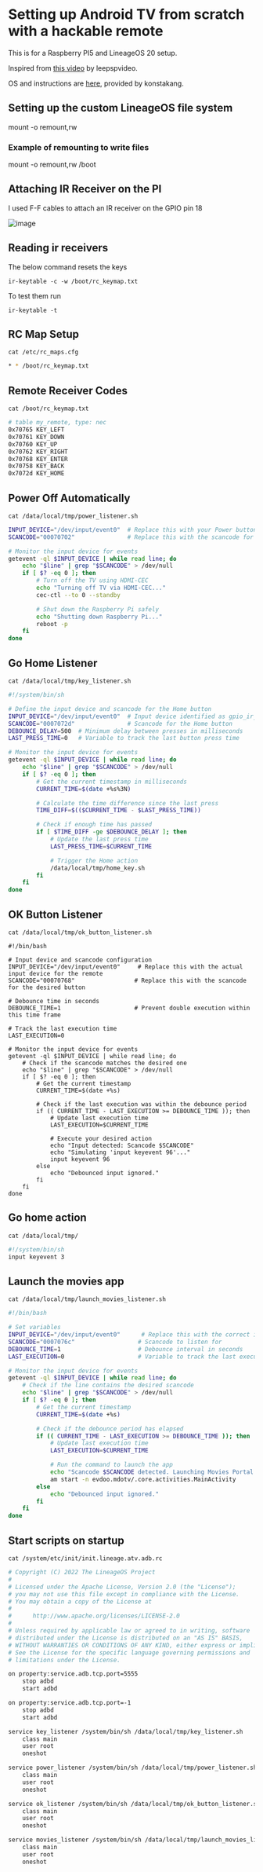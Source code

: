 # Setting up Android TV from scratch with a hackable remote

This is for a Raspberry PI5 and LineageOS 20 setup.

Inspired from [this video](https://youtu.be/OqPmswpuBaU?si=Rro0DnSk3Kd0Nqlo) by leepspvideo.

OS and instructions are [here](https://konstakang.com/devices/rpi5/LineageOS20-ATV/), provided by konstakang.

## Setting up the custom LineageOS file system

mount -o remount,rw <CUSTOM DIRECTORY>

### Example of remounting to write files

mount -o remount,rw /boot

## Attaching IR Receiver on the PI

I used F-F cables to attach an IR receiver on the GPIO pin 18

![image](https://github.com/user-attachments/assets/b2a178cd-63d3-43fb-a193-6fb8fe63a4d6)

## Reading ir receivers

The below command resets the keys

`ir-keytable -c -w /boot/rc_keymap.txt`

To test them run

`ir-keytable -t`

## RC Map Setup

`cat /etc/rc_maps.cfg`

```bash
* * /boot/rc_keymap.txt
```

## Remote Receiver Codes

`cat /boot/rc_keymap.txt`

```bash
# table my_remote, type: nec
0x70765 KEY_LEFT
0x70761 KEY_DOWN
0x70760 KEY_UP
0x70762 KEY_RIGHT
0x70768 KEY_ENTER
0x70758 KEY_BACK
0x7072d KEY_HOME
```

## Power Off Automatically

`cat /data/local/tmp/power_listener.sh`

```bash
INPUT_DEVICE="/dev/input/event0"  # Replace this with your Power button's input device
SCANCODE="00070702"               # Replace this with the scancode for the Power button. Obtainable through getevent

# Monitor the input device for events
getevent -ql $INPUT_DEVICE | while read line; do
    echo "$line" | grep "$SCANCODE" > /dev/null
    if [ $? -eq 0 ]; then
        # Turn off the TV using HDMI-CEC
        echo "Turning off TV via HDMI-CEC..."
        cec-ctl --to 0 --standby

        # Shut down the Raspberry Pi safely
        echo "Shutting down Raspberry Pi..."
        reboot -p
    fi
done
```

## Go Home Listener

`cat /data/local/tmp/key_listener.sh`

```bash
#!/system/bin/sh

# Define the input device and scancode for the Home button
INPUT_DEVICE="/dev/input/event0"  # Input device identified as gpio_ir_recv
SCANCODE="0007072d"               # Scancode for the Home button
DEBOUNCE_DELAY=500  # Minimum delay between presses in milliseconds
LAST_PRESS_TIME=0   # Variable to track the last button press time

# Monitor the input device for events
getevent -ql $INPUT_DEVICE | while read line; do
    echo "$line" | grep "$SCANCODE" > /dev/null
    if [ $? -eq 0 ]; then
        # Get the current timestamp in milliseconds
        CURRENT_TIME=$(date +%s%3N)

        # Calculate the time difference since the last press
        TIME_DIFF=$(($CURRENT_TIME - $LAST_PRESS_TIME))

        # Check if enough time has passed
        if [ $TIME_DIFF -ge $DEBOUNCE_DELAY ]; then
            # Update the last press time
            LAST_PRESS_TIME=$CURRENT_TIME

            # Trigger the Home action
            /data/local/tmp/home_key.sh
        fi
    fi
done
```

## OK Button Listener

`cat /data/local/tmp/ok_button_listener.sh`

```
#!/bin/bash

# Input device and scancode configuration
INPUT_DEVICE="/dev/input/event0"     # Replace this with the actual input device for the remote
SCANCODE="00070768"                 # Replace this with the scancode for the desired button

# Debounce time in seconds
DEBOUNCE_TIME=1                     # Prevent double execution within this time frame

# Track the last execution time
LAST_EXECUTION=0

# Monitor the input device for events
getevent -ql $INPUT_DEVICE | while read line; do
    # Check if the scancode matches the desired one
    echo "$line" | grep "$SCANCODE" > /dev/null
    if [ $? -eq 0 ]; then
        # Get the current timestamp
        CURRENT_TIME=$(date +%s)

        # Check if the last execution was within the debounce period
        if (( CURRENT_TIME - LAST_EXECUTION >= DEBOUNCE_TIME )); then
            # Update last execution time
            LAST_EXECUTION=$CURRENT_TIME

            # Execute your desired action
            echo "Input detected: Scancode $SCANCODE"
            echo "Simulating 'input keyevent 96'..."
            input keyevent 96
        else
            echo "Debounced input ignored."
        fi
    fi
done
```

## Go home action

`cat /data/local/tmp/`

```bash
#!/system/bin/sh
input keyevent 3
```

## Launch the movies app

`cat /data/local/tmp/launch_movies_listener.sh`

```bash
#!/bin/bash

# Set variables
INPUT_DEVICE="/dev/input/event0"      # Replace this with the correct input device (e.g., event0)
SCANCODE="0007076c"                  # Scancode to listen for
DEBOUNCE_TIME=1                      # Debounce interval in seconds
LAST_EXECUTION=0                     # Variable to track the last execution time

# Monitor the input device for events
getevent -ql $INPUT_DEVICE | while read line; do
    # Check if the line contains the desired scancode
    echo "$line" | grep "$SCANCODE" > /dev/null
    if [ $? -eq 0 ]; then
        # Get the current timestamp
        CURRENT_TIME=$(date +%s)

        # Check if the debounce period has elapsed
        if (( CURRENT_TIME - LAST_EXECUTION >= DEBOUNCE_TIME )); then
            # Update last execution time
            LAST_EXECUTION=$CURRENT_TIME

            # Run the command to launch the app
            echo "Scancode $SCANCODE detected. Launching Movies Portal TV..."
            am start -n evdoo.mdotv/.core.activities.MainActivity
        else
            echo "Debounced input ignored."
        fi
    fi
done

```

## Start scripts on startup

`cat /system/etc/init/init.lineage.atv.adb.rc`

```bash
# Copyright (C) 2022 The LineageOS Project
#
# Licensed under the Apache License, Version 2.0 (the "License");
# you may not use this file except in compliance with the License.
# You may obtain a copy of the License at
#
#      http://www.apache.org/licenses/LICENSE-2.0
#
# Unless required by applicable law or agreed to in writing, software
# distributed under the License is distributed on an "AS IS" BASIS,
# WITHOUT WARRANTIES OR CONDITIONS OF ANY KIND, either express or implied.
# See the License for the specific language governing permissions and
# limitations under the License.

on property:service.adb.tcp.port=5555
    stop adbd
    start adbd

on property:service.adb.tcp.port=-1
    stop adbd
    start adbd

service key_listener /system/bin/sh /data/local/tmp/key_listener.sh
    class main
    user root
    oneshot

service power_listener /system/bin/sh /data/local/tmp/power_listener.sh
    class main
    user root
    oneshot

service ok_listener /system/bin/sh /data/local/tmp/ok_button_listener.sh
    class main
    user root
    oneshot

service movies_listener /system/bin/sh /data/local/tmp/launch_movies_listener.sh
    class main
    user root
    oneshot
```
